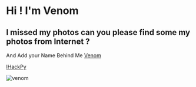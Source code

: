 # Hi ! I'm Venom

## I missed my photos can you please find some my photos from Internet ?
And Add your Name Behind Me 
[Venom](https://lvenoml.github.io)

[IHackPy](https://ihackpy.github.io)

![venom](https://static.antyweb.pl/wp-content/uploads/2018/10/06113507/venomending-blogroll-1538505459077_1280w.jpg)

